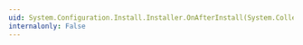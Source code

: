 ```yaml
---
uid: System.Configuration.Install.Installer.OnAfterInstall(System.Collections.IDictionary)
internalonly: False
---
```

